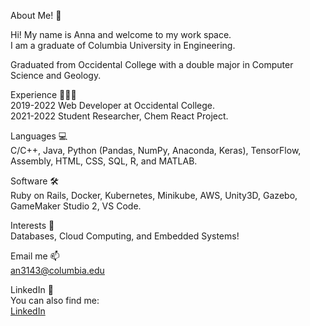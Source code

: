 About Me! 👋<br />

Hi! My name is Anna and welcome to my work space.<br /> 
I am a graduate of Columbia University in Engineering.<br />

Graduated from Occidental College with a double major in Computer Science and Geology.<br /> 

Experience 👩🏼‍💻<br />
2019-2022 Web Developer at Occidental College.<br />
2021-2022 Student Researcher, Chem React Project.<br />

Languages 💻<br />
C/C++, Java, Python (Pandas, NumPy, Anaconda, Keras), TensorFlow, Assembly, HTML, CSS, SQL, R, and MATLAB.

Software 🛠️<br />
Ruby on Rails, Docker, Kubernetes, Minikube, AWS, Unity3D, Gazebo, GameMaker Studio 2, VS Code.

Interests 🧠<br />
Databases, Cloud Computing, and Embedded Systems! 

Email me 📫<br />
an3143@columbia.edu

LinkedIn 🔗<br />
You can also find me: <br />
[LinkedIn](https://www.linkedin.com/in/anna-nefedenkova/)

